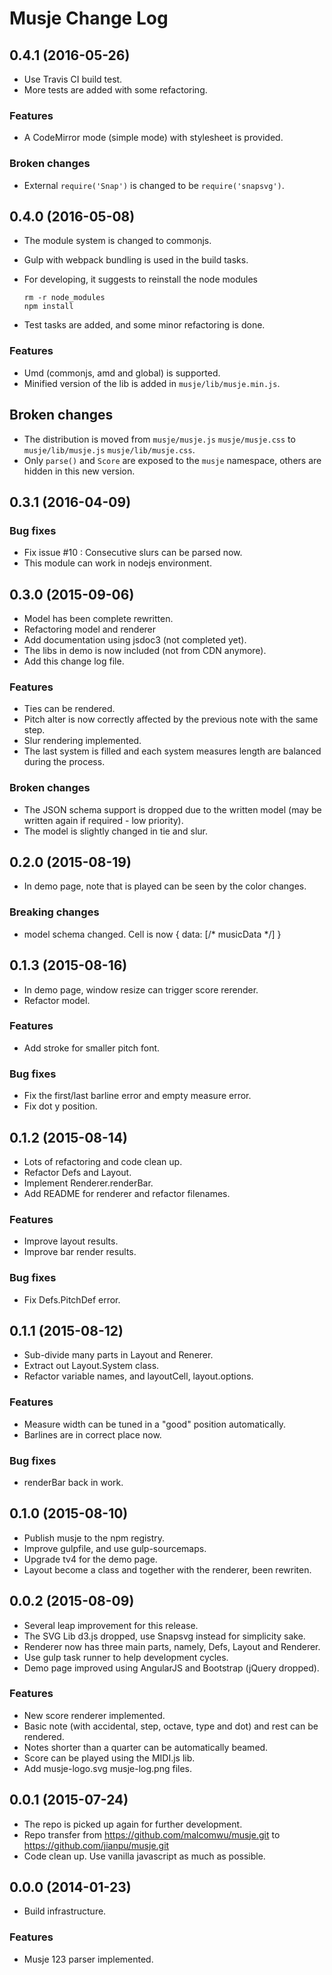 # Musje Change Log

## 0.4.1 (2016-05-26)

- Use Travis CI build test.
- More tests are added with some refactoring.

### Features

- A CodeMirror mode (simple mode) with stylesheet is provided.

### Broken changes

- External `require('Snap')` is changed to be `require('snapsvg')`.


## 0.4.0 (2016-05-08)

- The module system is changed to commonjs.
- Gulp with webpack bundling is used in the build tasks.
- For developing, it suggests to reinstall the node modules

  ```
  rm -r node_modules
  npm install
  ```
- Test tasks are added, and some minor refactoring is done.

### Features

- Umd (commonjs, amd and global) is supported.
- Minified version of the lib is added in `musje/lib/musje.min.js`.

## Broken changes

- The distribution is moved from `musje/musje.js` `musje/musje.css` to `musje/lib/musje.js` `musje/lib/musje.css`.
- Only `parse()` and `Score` are exposed to the `musje` namespace, others are hidden in this new version.


## 0.3.1 (2016-04-09)

### Bug fixes

- Fix issue #10 : Consecutive slurs can be parsed now.
- This module can work in nodejs environment.


## 0.3.0 (2015-09-06)

- Model has been complete rewritten.
- Refactoring model and renderer
- Add documentation using jsdoc3 (not completed yet).
- The libs in demo is now included (not from CDN anymore).
- Add this change log file.

### Features

- Ties can be rendered.
- Pitch alter is now correctly affected by the previous note with the same step.
- Slur rendering implemented.
- The last system is filled and each system measures length are balanced
  during the process.

### Broken changes

- The JSON schema support is dropped due to the written model (may be written again if required - low priority).
- The model is slightly changed in tie and slur.


## 0.2.0 (2015-08-19)

- In demo page, note that is played can be seen by the color changes.

### Breaking changes

- model schema changed. Cell is now { data: [/* musicData */] }


## 0.1.3 (2015-08-16)

- In demo page, window resize can trigger score rerender.
- Refactor model.

### Features

- Add stroke for smaller pitch font.

### Bug fixes

- Fix the first/last barline error and empty measure error.
- Fix dot y position.


## 0.1.2 (2015-08-14)

- Lots of refactoring and code clean up.
- Refactor Defs and Layout.
- Implement Renderer.renderBar.
- Add README for renderer and refactor filenames.

### Features

- Improve layout results.
- Improve bar render results.

### Bug fixes

- Fix Defs.PitchDef error.


## 0.1.1 (2015-08-12)

- Sub-divide many parts in Layout and Renerer.
- Extract out Layout.System class.
- Refactor variable names, and layoutCell, layout.options.

### Features

- Measure width can be tuned in a "good" position automatically.
- Barlines are in correct place now.

### Bug fixes

- renderBar back in work.


## 0.1.0 (2015-08-10)

- Publish musje to the npm registry.
- Improve gulpfile, and use gulp-sourcemaps.
- Upgrade tv4 for the demo page.
- Layout become a class and together with the renderer, been rewriten.


## 0.0.2 (2015-08-09)

- Several leap improvement for this release.
- The SVG Lib d3.js dropped, use Snapsvg instead for simplicity sake.
- Renderer now has three main parts, namely, Defs, Layout and Renderer.
- Use gulp task runner to help development cycles.
- Demo page improved using AngularJS and Bootstrap (jQuery dropped).

### Features

- New score renderer implemented.
- Basic note (with accidental, step, octave, type and dot)
  and rest can be rendered.
- Notes shorter than a quarter can be automatically beamed.
- Score can be played using the MIDI.js lib.
- Add musje-logo.svg musje-log.png files.


## 0.0.1 (2015-07-24)

- The repo is picked up again for further development.
- Repo transfer from https://github.com/malcomwu/musje.git
  to https://github.com/jianpu/musje.git
- Code clean up. Use vanilla javascript as much as possible.


## 0.0.0 (2014-01-23)

- Build infrastructure.

### Features

- Musje 123 parser implemented.
